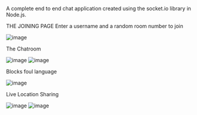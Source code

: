 A complete end to end chat application created using the socket.io library in Node.js.

THE JOINING PAGE
Enter a username and a random room number to join

![image](https://user-images.githubusercontent.com/72697334/136284848-68fa1c05-6585-4fde-8374-b929b5d03a71.png)

The Chatroom

![image](https://user-images.githubusercontent.com/72697334/136284935-f134dac3-aba2-431d-92e9-6f7a96c3a4ec.png)
![image](https://user-images.githubusercontent.com/72697334/136284994-c2317a6d-73e3-44b8-9667-4c4e85e16884.png)

Blocks foul language

![image](https://user-images.githubusercontent.com/72697334/136285110-03b57e17-b0f9-4607-95d2-5783414819fb.png)

Live Location Sharing

![image](https://user-images.githubusercontent.com/72697334/136285150-39799fbb-a619-4a6c-846a-4feb04051096.png)
![image](https://user-images.githubusercontent.com/72697334/136285245-b514f595-4c9c-49df-837d-c610c6466468.png)






